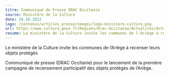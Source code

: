 ```yaml
---
titre: Communiqué de Presse DRAC Occitanie
source: Ministère de la Culture
date: 28.10.2022
logo: /contenus/articles_presse/images/logo-ministere-culture.png
url: https://www.culture.gouv.fr/Regions/Drac-Occitanie/Actualites/Actualite-a-la-une/Le-ministere-de-la-Culture-invite-les-communes-de-l-Ariege-a-recenser-leurs-objets-proteges
resume: Le ministère de la Culture invite les communes de l’Ariège à recenser leurs objets protégés
---
```


Le ministère de la Culture invite les communes de l’Ariège à recenser leurs objets protégés

Communiqué de presse (DRAC Occitanie) pour le lancement de la première campagne de recensement participatif des objets protégés de l’Ariège.
